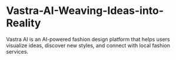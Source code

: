 # Vastra-AI-Weaving-Ideas-into-Reality
Vastra AI is an AI-powered fashion design platform that helps users visualize ideas, discover new styles, and connect with local fashion services.

